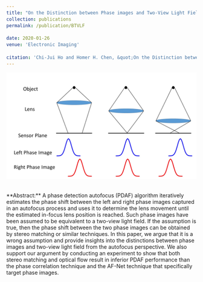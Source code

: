 ```yaml
---
title: "On the Distinction between Phase images and Two-View Light Field for PDAF of Mobile Imaging"
collection: publications
permalink: /publication/BTVLF

date: 2020-01-26
venue: 'Electronic Imaging'

citation: 'Chi-Jui Ho and Homer H. Chen, &quot;On the Distinction between Phase images and Two-View LightField for PDAF of Mobile Imaging&quot; <i>Electronic Imaging 2020</i>.'
---
```

<img src='/images/phaseimage.jpg' width='600' ><br/>

<br/>
**Abstract:** A phase detection autofocus (PDAF) algorithm iteratively estimates the phase shift between the left and right phase images captured in an autofocus process and uses it to determine the lens movement until the estimated in-focus lens position is reached. Such phase images have been assumed to be equivalent to a two-view light field. If the assumption is true, then the phase shift between the two phase images can be obtained by stereo matching or similar techniques. In this paper, we argue that it is a wrong assumption and provide insights into the distinctions between phase images and two-view light field from the autofocus perspective. We also support our argument by conducting an experiment to show that both stereo matching and optical flow result in inferior PDAF performance than the phase correlation technique and the AF-Net technique that specifically target phase images.

<!-- [Download paper here](http://academicpages.github.io/files/paper1.pdf) -->

<!-- paperurl: 'http://academicpages.github.io/files/paper1.pdf' -->
<!-- Recommended citation: Your Name, You. (2010). "Paper Title Number 2." <i>Journal 1</i>. 1(2). -->
